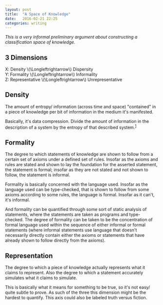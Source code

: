 ```yaml
---
layout: post
title:  "A Space of Knowledge"
date:   2016-02-21 22:25 
categories: writing
---
```


*This is a very informal preliminary argument about constructing a classification space of knowledge.*

## 3 Dimensions 

X: Density \\(\Longleftrightarrow\\) Dispersity  
Y: Formality \\(\Longleftrightarrow\\) Informality  
Z: Representative \\(\Longleftrightarrow\\) Unrepresentative

## Density 

The amount of entropy/ information (across time and space) "contained" in a piece of knowledge per bit of 
information in the medium it's manifested.

Basically, it's data compression. Divide the amount of information in the description of a system
by the entropy of that described system.<sup id="a1">[1](https://en.wikipedia.org/wiki/Data_compression)</sup>

## Formality 

The degree to which statements of knowledge are shown to follow from a certain set of axioms under a defined set
of rules. Insofar as the axioms and rules are stated and shown to lay the foundation for the asserted statement,
the statement is formal; insofar as they are not stated and not shown to follow, the statement is informal.

Formality is basically concerned with the language used. Insofar as the language used can be type-checked, that 
is shown to follow from some axioms according to some rules, the language is formal. Insofar as it can't, it's 
informal. 

And formality can be quantified through some sort of static analysis of statements, where the statements
are taken as programs and type-checked. The degree of formality can be taken to be the concentration of formal 
language used within the sequence of either informal or formal statements (where informal statements use language
that doesn't necessarily directly contain either the axioms or statements that have already shown to follow 
directly from the axioms). 

## Representation

The degree to which a piece of knowledge actually represents what it claims to represent. Also the degree to 
which a statement accurately simulates what it claims to simulate. 

This is basically what it means for something to be true, so it's not easy/ quite subtle to prove. As such of the 
three this dimension might be the hardest to quantify. This axis could also be labeled truth versus fiction. 

<br>
<br>

<!---------------
<a name="f1">2.</a> -->